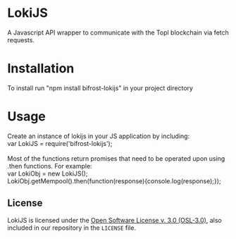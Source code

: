 # LokiJS
A Javascript API wrapper to communicate with the Topl blockchain via fetch requests.

# Installation
To install run "npm install bifrost-lokijs" in your project directory<br/>

# Usage
Create an instance of lokijs in your JS application by including:<br/>
var LokiJS = require('bifrost-lokijs');<br/><br/>
Most of the functions return promises that need to be operated upon using .then functions. For example: <br/>
var LokiObj = new LokiJS();<br/>
LokiObj.getMempool().then(function(response){console.log(response);});<br/>

License
-------
LokiJS is licensed under the
[Open Software License v. 3.0 (OSL-3.0)](https://opensource.org/licenses/OSL-3.0), also included
in our repository in the `LICENSE` file.

